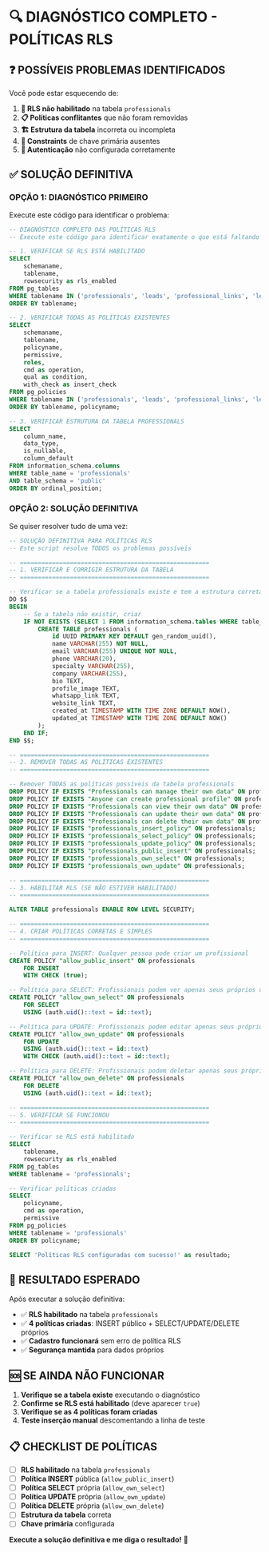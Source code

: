 # 🔍 DIAGNÓSTICO COMPLETO - POLÍTICAS RLS

## ❓ POSSÍVEIS PROBLEMAS IDENTIFICADOS

Você pode estar esquecendo de:

1. **🔐 RLS não habilitado** na tabela `professionals`
2. **📋 Políticas conflitantes** que não foram removidas
3. **🏗️ Estrutura da tabela** incorreta ou incompleta
4. **🔑 Constraints** de chave primária ausentes
5. **👤 Autenticação** não configurada corretamente

## ✅ SOLUÇÃO DEFINITIVA

### **OPÇÃO 1: DIAGNÓSTICO PRIMEIRO**
Execute este código para identificar o problema:

```sql
-- DIAGNÓSTICO COMPLETO DAS POLÍTICAS RLS
-- Execute este código para identificar exatamente o que está faltando

-- 1. VERIFICAR SE RLS ESTÁ HABILITADO
SELECT 
    schemaname,
    tablename,
    rowsecurity as rls_enabled
FROM pg_tables 
WHERE tablename IN ('professionals', 'leads', 'professional_links', 'lead_notes')
ORDER BY tablename;

-- 2. VERIFICAR TODAS AS POLÍTICAS EXISTENTES
SELECT 
    schemaname,
    tablename,
    policyname,
    permissive,
    roles,
    cmd as operation,
    qual as condition,
    with_check as insert_check
FROM pg_policies 
WHERE tablename IN ('professionals', 'leads', 'professional_links', 'lead_notes')
ORDER BY tablename, policyname;

-- 3. VERIFICAR ESTRUTURA DA TABELA PROFESSIONALS
SELECT 
    column_name,
    data_type,
    is_nullable,
    column_default
FROM information_schema.columns 
WHERE table_name = 'professionals' 
AND table_schema = 'public'
ORDER BY ordinal_position;
```

### **OPÇÃO 2: SOLUÇÃO DEFINITIVA**
Se quiser resolver tudo de uma vez:

```sql
-- SOLUÇÃO DEFINITIVA PARA POLÍTICAS RLS
-- Este script resolve TODOS os problemas possíveis

-- =====================================================
-- 1. VERIFICAR E CORRIGIR ESTRUTURA DA TABELA
-- =====================================================

-- Verificar se a tabela professionals existe e tem a estrutura correta
DO $$
BEGIN
    -- Se a tabela não existir, criar
    IF NOT EXISTS (SELECT 1 FROM information_schema.tables WHERE table_name = 'professionals') THEN
        CREATE TABLE professionals (
            id UUID PRIMARY KEY DEFAULT gen_random_uuid(),
            name VARCHAR(255) NOT NULL,
            email VARCHAR(255) UNIQUE NOT NULL,
            phone VARCHAR(20),
            specialty VARCHAR(255),
            company VARCHAR(255),
            bio TEXT,
            profile_image TEXT,
            whatsapp_link TEXT,
            website_link TEXT,
            created_at TIMESTAMP WITH TIME ZONE DEFAULT NOW(),
            updated_at TIMESTAMP WITH TIME ZONE DEFAULT NOW()
        );
    END IF;
END $$;

-- =====================================================
-- 2. REMOVER TODAS AS POLÍTICAS EXISTENTES
-- =====================================================

-- Remover TODAS as políticas possíveis da tabela professionals
DROP POLICY IF EXISTS "Professionals can manage their own data" ON professionals;
DROP POLICY IF EXISTS "Anyone can create professional profile" ON professionals;
DROP POLICY IF EXISTS "Professionals can view their own data" ON professionals;
DROP POLICY IF EXISTS "Professionals can update their own data" ON professionals;
DROP POLICY IF EXISTS "Professionals can delete their own data" ON professionals;
DROP POLICY IF EXISTS "professionals_insert_policy" ON professionals;
DROP POLICY IF EXISTS "professionals_select_policy" ON professionals;
DROP POLICY IF EXISTS "professionals_update_policy" ON professionals;
DROP POLICY IF EXISTS "professionals_public_insert" ON professionals;
DROP POLICY IF EXISTS "professionals_own_select" ON professionals;
DROP POLICY IF EXISTS "professionals_own_update" ON professionals;

-- =====================================================
-- 3. HABILITAR RLS (SE NÃO ESTIVER HABILITADO)
-- =====================================================

ALTER TABLE professionals ENABLE ROW LEVEL SECURITY;

-- =====================================================
-- 4. CRIAR POLÍTICAS CORRETAS E SIMPLES
-- =====================================================

-- Política para INSERT: Qualquer pessoa pode criar um profissional
CREATE POLICY "allow_public_insert" ON professionals
    FOR INSERT 
    WITH CHECK (true);

-- Política para SELECT: Profissionais podem ver apenas seus próprios dados
CREATE POLICY "allow_own_select" ON professionals
    FOR SELECT 
    USING (auth.uid()::text = id::text);

-- Política para UPDATE: Profissionais podem editar apenas seus próprios dados
CREATE POLICY "allow_own_update" ON professionals
    FOR UPDATE 
    USING (auth.uid()::text = id::text)
    WITH CHECK (auth.uid()::text = id::text);

-- Política para DELETE: Profissionais podem deletar apenas seus próprios dados
CREATE POLICY "allow_own_delete" ON professionals
    FOR DELETE 
    USING (auth.uid()::text = id::text);

-- =====================================================
-- 5. VERIFICAR SE FUNCIONOU
-- =====================================================

-- Verificar se RLS está habilitado
SELECT 
    tablename,
    rowsecurity as rls_enabled
FROM pg_tables 
WHERE tablename = 'professionals';

-- Verificar políticas criadas
SELECT 
    policyname,
    cmd as operation,
    permissive
FROM pg_policies 
WHERE tablename = 'professionals'
ORDER BY policyname;

SELECT 'Políticas RLS configuradas com sucesso!' as resultado;
```

## 🎯 **RESULTADO ESPERADO**

Após executar a solução definitiva:
- ✅ **RLS habilitado** na tabela `professionals`
- ✅ **4 políticas criadas**: INSERT público + SELECT/UPDATE/DELETE próprios
- ✅ **Cadastro funcionará** sem erro de política RLS
- ✅ **Segurança mantida** para dados próprios

## 🆘 **SE AINDA NÃO FUNCIONAR**

1. **Verifique se a tabela existe** executando o diagnóstico
2. **Confirme se RLS está habilitado** (deve aparecer `true`)
3. **Verifique se as 4 políticas foram criadas**
4. **Teste inserção manual** descomentando a linha de teste

## 📋 **CHECKLIST DE POLÍTICAS**

- [ ] **RLS habilitado** na tabela `professionals`
- [ ] **Política INSERT** pública (`allow_public_insert`)
- [ ] **Política SELECT** própria (`allow_own_select`)
- [ ] **Política UPDATE** própria (`allow_own_update`)
- [ ] **Política DELETE** própria (`allow_own_delete`)
- [ ] **Estrutura da tabela** correta
- [ ] **Chave primária** configurada

**Execute a solução definitiva e me diga o resultado!** 🌿


